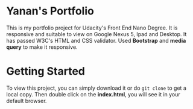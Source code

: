 # Yanan's Portfolio
This is my portfolio project for Udacity's Front End Nano Degree. It is responsive and suitable to view on Google Nexus 5, Ipad and Desktop.
It has passed W3C's HTML and CSS validator. Used **Bootstrap** and **media query** to make it responsive.
# Getting Started
To view this project, you can simply download it or do ` git clone ` to get a local copy. Then double click on the **index.html**, you will see it in your default browser.
